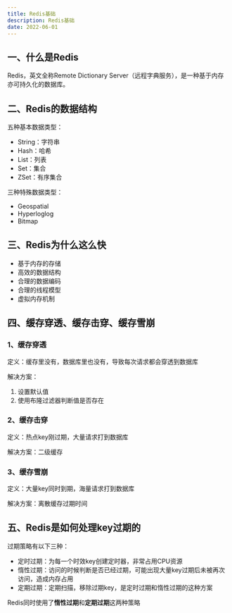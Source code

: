```yaml
---
title: Redis基础
description: Redis基础
date: 2022-06-01
---
```


## 一、什么是Redis

Redis，英文全称Remote Dictionary Server（远程字典服务），是一种基于内存亦可持久化的数据库。

## 二、Redis的数据结构

五种基本数据类型：

- String：字符串
- Hash：哈希
- List：列表
- Set：集合
- ZSet：有序集合

三种特殊数据类型：

- Geospatial
- Hyperloglog
- Bitmap

## 三、Redis为什么这么快

- 基于内存的存储
- 高效的数据结构
- 合理的数据编码
- 合理的线程模型
- 虚拟内存机制

## 四、缓存穿透、缓存击穿、缓存雪崩

### 1、缓存穿透

定义：缓存里没有，数据库里也没有，导致每次请求都会穿透到数据库

解决方案：

1. 设置默认值
2. 使用布隆过滤器判断值是否存在

### 2、缓存击穿

定义：热点key刚过期，大量请求打到数据库

解决方案：二级缓存

### 3、缓存雪崩

定义：大量key同时到期，海量请求打到数据库

解决方案：离散缓存过期时间

## 五、Redis是如何处理key过期的

过期策略有以下三种：

- 定时过期：为每一个时效key创建定时器，非常占用CPU资源
- 惰性过期：访问的时候判断是否已经过期，可能出现大量key过期后未被再次访问，造成内存占用
- 定期过期：定期扫描，移除过期key，是定时过期和惰性过期的这种方案

Redis同时使用了**惰性过期**和**定期过期**这两种策略

